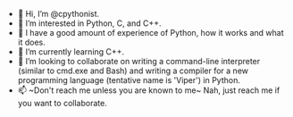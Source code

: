 - 👋 Hi, I’m @cpythonist.
- 👀 I’m interested in Python, C, and C++.
- 🐍 I have a good amount of experience of Python, how it works and what it does.
- 🌱 I’m currently learning C++.
- 💞️ I’m looking to collaborate on writing a command-line interpreter (similar to cmd.exe and Bash) and writing a compiler for a new programming language (tentative name is 'Viper') in Python.
- 📫 ~Don't reach me unless you are known to me~ Nah, just reach me if you want to collaborate.
